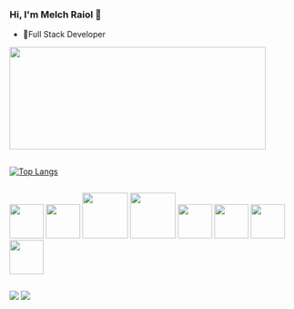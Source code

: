 ### Hi, I'm Melch Raiol 👋


- 🔭Full Stack Developer

<div align-item=center>
 <a href="https://github.com/melch-raiol">
  <img width="450em" height="180em" src="https://github-readme-stats-sigma-five.vercel.app/api?username=melch-raiol&show_icons=true&theme=nightowl&include_all_commits=true&count_private=true&custom_title=Melch%20Roza%20%27s%20GitHub%20Stats"/>
  
</div>
 
 ##
 
 [![Top Langs](https://github-readme-stats.vercel.app/api/top-langs/?username=melch-raiol)](https://github.com/anuraghazra/github-readme-stats)

##

<div>
            <img height="60em" src="https://cdn.jsdelivr.net/gh/devicons/devicon/icons/html5/html5-original.svg" />
            <img height="60em" src="https://cdn.jsdelivr.net/gh/devicons/devicon/icons/css3/css3-original.svg" />
            <img height="80em"src="https://cdn.jsdelivr.net/gh/devicons/devicon/icons/nodejs/nodejs-original-wordmark.svg" />
            <img height="80em" src="https://cdn.jsdelivr.net/gh/devicons/devicon/icons/npm/npm-original-wordmark.svg" />
             <img height="60em"src="https://cdn.jsdelivr.net/gh/devicons/devicon/icons/postgresql/postgresql-original-wordmark.svg" />
            <img  height="60em"src="https://cdn.jsdelivr.net/gh/devicons/devicon/icons/javascript/javascript-plain.svg" />
            <img height="60em" src="https://cdn.jsdelivr.net/gh/devicons/devicon/icons/react/react-original-wordmark.svg" />
            <img height="60em" src="https://www.typescriptlang.org/favicon.ico" />
</div>

 ##
 
<div >
<a href = "mailto:melchraiol@hotmail.com"><img src="https://img.shields.io/badge/Hotmail-D14836?style=for-the-badge&logo=gmail&logoColor=white" target="_blank"></a>
<a href="https://www.linkedin.com/in/melch-raiol-202a0b24a/" target="_blank"><img src="https://img.shields.io/badge/-LinkedIn-%230077B5?style=for-the-badge&logo=linkedin&logoColor=white" target="_blank"></a>
</div>


